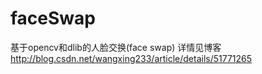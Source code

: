# faceSwap

基于opencv和dlib的人脸交换(face swap)
详情见博客
http://blog.csdn.net/wangxing233/article/details/51771265

